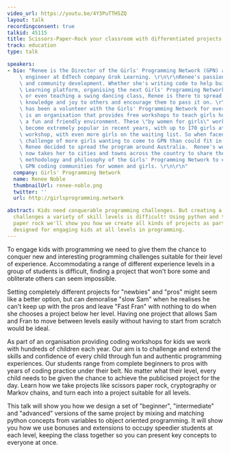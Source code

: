 ```yaml
---
video_url: https://youtu.be/4Y3PuTTH5ZQ
layout: talk
recordingconsent: true
talkid: 45115
title: Scissors-Paper-Rock your classroom with differentiated projects
track: education
type: talk

speakers:
- bio: "Renee is the Director of the Girls' Programming Network (GPN) and a software\
    \ engineer at EdTech company Grok Learning. \r\n\r\nRenee's passion is education\
    \ and community development. Whether she's writing code to help build the Grok\
    \ Learning platform, organising the next Girls' Programming Network workshop,\
    \ or even teaching a swing dancing class, Renee is there to spread her passion,\
    \ knowledge and joy to others and encourage them to pass it on. \r\n\r\nRenee\
    \ has been a volunteer with the Girls' Programming Network for over 5 years. GPN\
    \ is an organisation that provides free workshops to teach girls how to code in\
    \ a fun and friendly environment. These \"by women for girls\" workshops have\
    \ become extremely popular in recent years, with up to 170 girls attending a single\
    \ workshop, with even more girls on the waiting list. So when faced with this\
    \ challenge of more girls wanting to come to GPN than could fit in the building,\
    \ Renee decided to spread the program around Australia.  Renee's work with GPN\
    \ now takes her to cities and towns across the country to share the pedagogy,\
    \ methodology and philosophy of the Girls' Programming Network to establish new\
    \ GPN coding communities for women and girls. \r\n\r\n"
  company: Girls' Programming Network
  name: Renee Noble
  thumbnailUrl: renee-noble.png
  twitter: ''
  url: http://girlsprogramming.network

abstract: Kids need conquerable programming challenges. But creating a project that
  challenges a variety of skill levels is difficult! Using python and the game scissors
  paper rock we'll show you how we create all kinds of projects as part of a program
  designed for engaging kids at all levels in programming.
---
```

To engage kids with programming we need to give them the chance to conquer new and interesting programming challenges suitable for their level of experience. Accommodating a range of different experience levels in a group of students is difficult, finding a project that won't bore some and obliterate others can seem impossible. 

Setting completely different projects for "newbies" and "pros" might seem like a better option, but can demoralise "slow Sam" when he realises he can't keep up with the pros and leave "Fast Fran" with nothing to do when she chooses a project below her level. Having one project that allows Sam and Fran to move between levels easily without having to start from scratch would be ideal.

As part of an organisation providing coding workshops for kids we work with hundreds of children each year. Our aim is to challenge and extend the skills and confidence of every child through fun and authentic programming experiences. Our students range from complete beginners to pros with years of coding practice under their belt. No matter what their level, every child needs to be given the chance to achieve the publicised project for the day. Learn how we take projects like scissors paper rock, cryptography or Markov chains, and turn each into a project suitable for all levels.  

This talk will show you how we design a set of "beginner", "intermediate" and "advanced" versions of the same project by mixing and matching python concepts from variables to object oriented programming. It will show you how we use bonuses and extensions to occupy speedier students at each level, keeping the class together so you can present key concepts to everyone at once.
